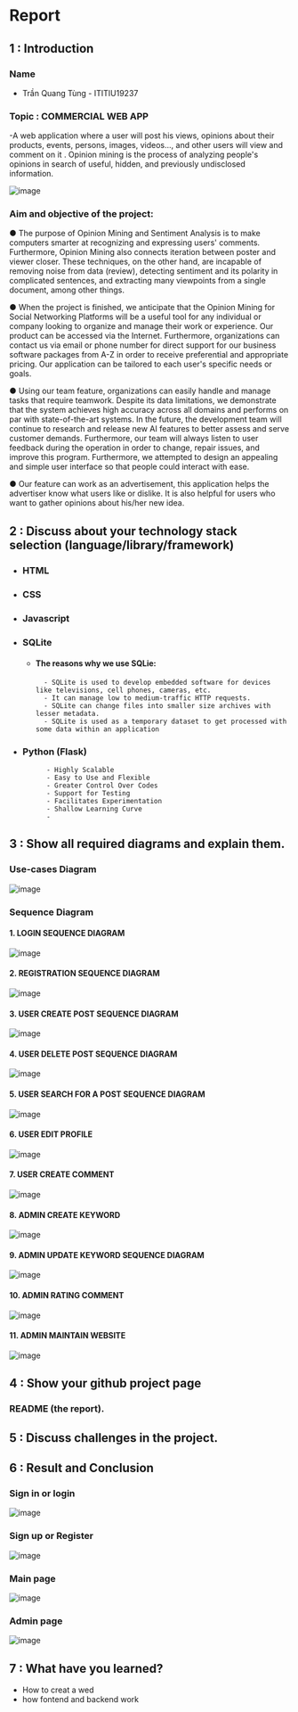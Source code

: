 # Report

## 1 : Introduction
### Name
- Trần Quang Tùng - ITITIU19237

### Topic : COMMERCIAL WEB APP
-A web application where a user will post his views, opinions about their products, events, persons, images, videos..., and other users will view and comment on it . Opinion mining is the process of analyzing people's opinions in search of useful, hidden, and previously undisclosed information. 

![image](https://user-images.githubusercontent.com/83336888/172987829-71b3be56-a22a-47cf-a3dc-341768579b36.png)


### Aim and objective of the project:
 ●	The purpose of Opinion Mining and Sentiment Analysis is to make computers smarter at recognizing and expressing users' comments. Furthermore, Opinion Mining also connects iteration between poster and viewer closer.  These techniques, on the other hand, are incapable of removing noise from data (review), detecting sentiment and its polarity in complicated sentences, and extracting many viewpoints from a single document, among other things.
 
 ●	When the project is finished, we anticipate that the Opinion Mining for Social Networking Platforms will be a useful tool for any individual or company looking to organize and manage their work or experience. Our product can be accessed via the Internet. Furthermore, organizations can contact us via email or phone number for direct support for our business software packages from A-Z in order to receive preferential and appropriate pricing. Our application can be tailored to each user's specific needs or goals. 
 
 ●	Using our team feature, organizations can easily handle and manage tasks that require teamwork. Despite its data limitations, we demonstrate that the system achieves high accuracy across all domains and performs on par with state-of-the-art systems. In the future, the development team will continue to research and release new AI features to better assess and serve customer demands. Furthermore, our team will always listen to user feedback during the operation in order to change, repair issues, and improve this program. Furthermore, we attempted to design an appealing and simple user interface so that people could interact with ease. 

 ● Our feature can work as an advertisement, this application helps the advertiser know what users like or dislike. It is also helpful for users who want to gather opinions about his/her new idea.

## 2 : Discuss about your technology stack selection (language/library/framework)
- ### HTML
- ### CSS
- ### Javascript
- ### SQLite
    - #### The reasons why we use SQLie:
            - SQLite is used to develop embedded software for devices like televisions, cell phones, cameras, etc.
            - It can manage low to medium-traffic HTTP requests.
            - SQLite can change files into smaller size archives with lesser metadata.
            - SQLite is used as a temporary dataset to get processed with some data within an application
- ### Python (Flask)
            - Highly Scalable
            - Easy to Use and Flexible
            - Greater Control Over Codes
            - Support for Testing
            - Facilitates Experimentation
            - Shallow Learning Curve
            - 
## 3 : Show all required diagrams and explain them. 
### Use-cases Diagram

![image](https://user-images.githubusercontent.com/83336888/172988865-46c494ac-9f63-4b44-b5fc-f93c06f7b599.png)

### Sequence Diagram

#### 1.	LOGIN SEQUENCE DIAGRAM

![image](https://user-images.githubusercontent.com/83336888/172989740-d46ef606-9297-4b84-99b8-b055a1000458.png)


#### 2. REGISTRATION SEQUENCE DIAGRAM

![image](https://user-images.githubusercontent.com/83336888/172989758-93be5f56-2677-447e-8932-da0a84912543.png)


#### 3. USER CREATE POST SEQUENCE DIAGRAM

![image](https://user-images.githubusercontent.com/83336888/172989782-f947c80f-ae2e-4cf2-a3d2-233b0fdba06a.png)


#### 4. USER DELETE POST SEQUENCE DIAGRAM

![image](https://user-images.githubusercontent.com/83336888/172989794-63cc2ded-4a4f-45fb-a3c1-5f853ec22005.png)


#### 5. USER SEARCH FOR A POST SEQUENCE DIAGRAM

![image](https://user-images.githubusercontent.com/83336888/172989829-e8343d0a-0dad-4261-a0b8-486922a48f3f.png)


#### 6. USER EDIT PROFILE

![image](https://user-images.githubusercontent.com/83336888/172989855-d9e4f696-437d-4260-94a1-013ff81f571b.png)

#### 7. USER CREATE COMMENT

![image](https://user-images.githubusercontent.com/83336888/172989871-4b7cdf68-db2f-44bb-a1f5-b53fe5e51919.png)

#### 8. ADMIN CREATE KEYWORD

![image](https://user-images.githubusercontent.com/83336888/172989885-70ace66c-9312-4b8d-84f2-8bc6cb156e29.png)

#### 9. ADMIN UPDATE KEYWORD SEQUENCE DIAGRAM

![image](https://user-images.githubusercontent.com/83336888/172989901-54ba39f9-0ab3-4d0d-b80f-cadb4d24733e.png)

#### 10. ADMIN RATING COMMENT

![image](https://user-images.githubusercontent.com/83336888/172989914-59587b05-b38d-4996-9c21-fe5bb70c2687.png)

#### 11. ADMIN MAINTAIN WEBSITE

![image](https://user-images.githubusercontent.com/83336888/172989923-28264d39-aee2-4fea-b13c-ac3bea5847ff.png)


## 4 : Show your github project page
### README (the report).

## 5 : Discuss challenges in the project.

## 6 : Result and Conclusion

### Sign in or login 

![image](https://user-images.githubusercontent.com/83336888/172990735-c81ceafd-7967-4a09-bf44-806fb98b4127.png)

### Sign up or Register

![image](https://user-images.githubusercontent.com/83336888/172990789-5e858205-d869-43ec-8597-d195531c1c44.png)

### Main page

![image](https://user-images.githubusercontent.com/83336888/172990915-2b02c5be-572c-4a62-b7db-2d1a33be0d85.png)

### Admin page 

![image](https://user-images.githubusercontent.com/83336888/172990978-ef404ad8-0ed7-4828-9f87-ca0f020b1301.png)


## 7 : What have you learned? 
- How to creat a wed
- how fontend and backend work
